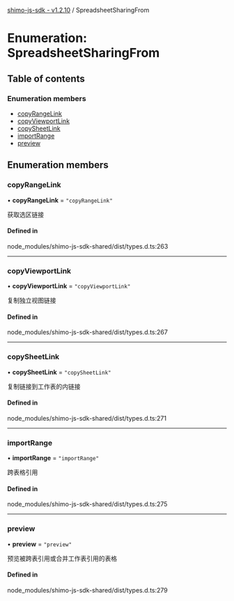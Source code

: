 [shimo-js-sdk - v1.2.10](/README.md) / SpreadsheetSharingFrom

# Enumeration: SpreadsheetSharingFrom

## Table of contents

### Enumeration members

- [copyRangeLink](/enums/SpreadsheetSharingFrom.md#copyrangelink)
- [copyViewportLink](/enums/SpreadsheetSharingFrom.md#copyviewportlink)
- [copySheetLink](/enums/SpreadsheetSharingFrom.md#copysheetlink)
- [importRange](/enums/SpreadsheetSharingFrom.md#importrange)
- [preview](/enums/SpreadsheetSharingFrom.md#preview)

## Enumeration members

### copyRangeLink

• **copyRangeLink** = `"copyRangeLink"`

获取选区链接

#### Defined in

node_modules/shimo-js-sdk-shared/dist/types.d.ts:263

___

### copyViewportLink

• **copyViewportLink** = `"copyViewportLink"`

复制独立视图链接

#### Defined in

node_modules/shimo-js-sdk-shared/dist/types.d.ts:267

___

### copySheetLink

• **copySheetLink** = `"copySheetLink"`

复制链接到工作表的内链接

#### Defined in

node_modules/shimo-js-sdk-shared/dist/types.d.ts:271

___

### importRange

• **importRange** = `"importRange"`

跨表格引用

#### Defined in

node_modules/shimo-js-sdk-shared/dist/types.d.ts:275

___

### preview

• **preview** = `"preview"`

预览被跨表引用或合并工作表引用的表格

#### Defined in

node_modules/shimo-js-sdk-shared/dist/types.d.ts:279
